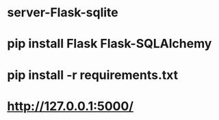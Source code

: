 # server-Flask-sqlite
 
 # pip install Flask Flask-SQLAlchemy
 # pip install -r requirements.txt 
# http://127.0.0.1:5000/
  
 
